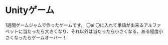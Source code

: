 # Unityゲーム

1週間ゲームジャムで作ったゲームです。
〇ai
〇に入れて単語が出来るアルファベットに当たったら大きくなり、それ以外は当たったら小さくなる。ある程度小さくなったらゲームオーバー！
